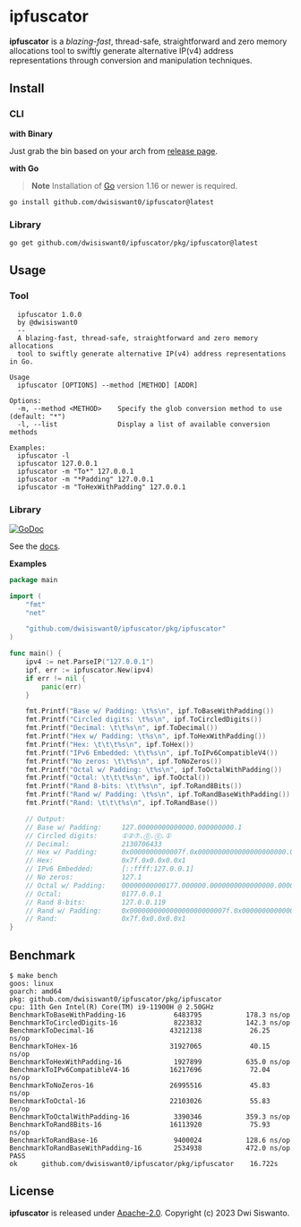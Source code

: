 # ipfuscator

**ipfuscator** is a _blazing-fast_, thread-safe, straightforward and zero memory allocations tool to swiftly generate alternative IP(v4) address representations through conversion and manipulation techniques.

## Install

### CLI

**with Binary**

Just grab the bin based on your arch from [release page](https://github.com/dwisiswant0/ipfuscator/releases).

**with Go**

> **Note**
> Installation of [Go](https://golang.org/doc/install) version 1.16 or newer is required.

```console
go install github.com/dwisiswant0/ipfuscator@latest
```

### Library

```console
go get github.com/dwisiswant0/ipfuscator/pkg/ipfuscator@latest
```

## Usage

### Tool

```
  ipfuscator 1.0.0
  by @dwisiswant0
  --
  A blazing-fast, thread-safe, straightforward and zero memory allocations
  tool to swiftly generate alternative IP(v4) address representations in Go.

Usage
  ipfuscator [OPTIONS] --method [METHOD] [ADDR]

Options:
  -m, --method <METHOD>    Specify the glob conversion method to use (default: "*")
  -l, --list               Display a list of available conversion methods

Examples:
  ipfuscator -l
  ipfuscator 127.0.0.1
  ipfuscator -m "To*" 127.0.0.1
  ipfuscator -m "*Padding" 127.0.0.1
  ipfuscator -m "ToHexWithPadding" 127.0.0.1
```

### Library

[![GoDoc](https://pkg.go.dev/static/frontend/badge/badge.svg)](http://pkg.go.dev/github.com/dwisiswant0/ipfuscator/pkg/ipfuscator)

See the [docs](http://pkg.go.dev/github.com/dwisiswant0/ipfuscator/pkg/ipfuscator).

**Examples**

```go
package main

import (
	"fmt"
	"net"

	"github.com/dwisiswant0/ipfuscator/pkg/ipfuscator"
)

func main() {
	ipv4 := net.ParseIP("127.0.0.1")
	ipf, err := ipfuscator.New(ipv4)
	if err != nil {
		panic(err)
	}

	fmt.Printf("Base w/ Padding: \t%s\n", ipf.ToBaseWithPadding())
	fmt.Printf("Circled digits: \t%s\n", ipf.ToCircledDigits())
	fmt.Printf("Decimal: \t\t%s\n", ipf.ToDecimal())
	fmt.Printf("Hex w/ Padding: \t%s\n", ipf.ToHexWithPadding())
	fmt.Printf("Hex: \t\t\t%s\n", ipf.ToHex())
	fmt.Printf("IPv6 Embedded: \t\t%s\n", ipf.ToIPv6CompatibleV4())
	fmt.Printf("No zeros: \t\t%s\n", ipf.ToNoZeros())
	fmt.Printf("Octal w/ Padding: \t%s\n", ipf.ToOctalWithPadding())
	fmt.Printf("Octal: \t\t\t%s\n", ipf.ToOctal())
	fmt.Printf("Rand 8-bits: \t\t%s\n", ipf.ToRand8Bits())
	fmt.Printf("Rand w/ Padding: \t%s\n", ipf.ToRandBaseWithPadding())
	fmt.Printf("Rand: \t\t\t%s\n", ipf.ToRandBase())

	// Output:
	// Base w/ Padding:     127.00000000000000.000000000.1
	// Circled digits:      ①②⑦.⓪.⓪.①
	// Decimal:             2130706433
	// Hex w/ Padding:      0x0000000000007f.0x0000000000000000000000.0x0000000000000000000000.0x0000000001
	// Hex:                 0x7f.0x0.0x0.0x1
	// IPv6 Embedded:       [::ffff:127.0.0.1]
	// No zeros:            127.1
	// Octal w/ Padding:    00000000000177.000000.0000000000000000.0000000000000000001
	// Octal:               0177.0.0.1
	// Rand 8-bits:         127.0.0.119
	// Rand w/ Padding:     0x000000000000000000000007f.0x00000000000000000000000000.0x0000000.0x01
	// Rand:                0x7f.0x0.0x0.0x1
}
```

## Benchmark

```console
$ make bench
goos: linux
goarch: amd64
pkg: github.com/dwisiswant0/ipfuscator/pkg/ipfuscator
cpu: 11th Gen Intel(R) Core(TM) i9-11900H @ 2.50GHz
BenchmarkToBaseWithPadding-16        	 6483795	       178.3 ns/op
BenchmarkToCircledDigits-16          	 8223832	       142.3 ns/op
BenchmarkToDecimal-16                	43212138	        26.25 ns/op
BenchmarkToHex-16                    	31927065	        40.15 ns/op
BenchmarkToHexWithPadding-16         	 1927899	       635.0 ns/op
BenchmarkToIPv6CompatibleV4-16       	16217696	        72.04 ns/op
BenchmarkToNoZeros-16                	26995516	        45.83 ns/op
BenchmarkToOctal-16                  	22103026	        55.83 ns/op
BenchmarkToOctalWithPadding-16       	 3390346	       359.3 ns/op
BenchmarkToRand8Bits-16              	16113920	        75.93 ns/op
BenchmarkToRandBase-16               	 9400024	       128.6 ns/op
BenchmarkToRandBaseWithPadding-16    	 2534938	       472.0 ns/op
PASS
ok  	github.com/dwisiswant0/ipfuscator/pkg/ipfuscator	16.722s
```

## License

**ipfuscator** is released under [Apache-2.0](/LICENSE). Copyright (c) 2023 Dwi Siswanto.